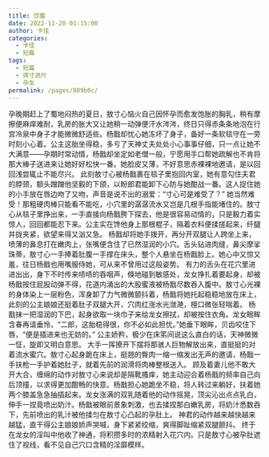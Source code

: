 ```yaml
---
title: 饮蜜
date: 2022-11-20 01:15:00
author: 卡佳
categories: 
  - 卡佳
  - 短篇
tags: 
  - 短篇
  - 得寸进尺
  - 孕车
permalink: /pages/809b0c/
---
```


孕晚期赶上了蜀地闷热的夏日，敖寸心恼火自己因怀孕而愈发饱胀的胸乳，稍有摩擦便麻痒难耐，乳房的胀大又让她稍一动弹便汗水涔涔，终日只得赤条条地泡在行宫冷泉中身子才能微微舒适些。<!-- more -->杨戬却忧心她冻坏了身子，备好一条软毯守在一旁时刻小心着。公主这胎坐得稳，多亏了天神丈夫处处小心事事仔细，只一点让她不大满意——孕期时常动情，杨戬却坐定如老僧一般，宁愿用手口帮她疏解也不肯将那大棒子送进来让她好好松快一番。她脸皮又薄，不好意思赤裸裸地邀请，是以回回浅尝辄止不能尽兴。
此刻敖寸心被杨戬裹在毯子里抱回内室，她有意勾住夫君的脖颈，额头蹭蹭他坚毅的下颌，以盼郎君能卸下心防与她酣战一番。这人捉住她的小手放在唇边吻了又吻，声音是说不出的溺爱：“寸心可是难受了？”
她当然难受！那粗硬肉棒只能看不能吃，小穴里的潺潺流水又岂是几根手指能堵住的。敖寸心从毯子里挣出来，一手直接向杨戬胯下探去，他是很容易动情的，只是毅力着实惊人，回回都能忍下来。公主实在馋他身上那根棍子，隔着衣料便揉搓起来，纤腿并拢夹紧，欲望来得又汹又急。
杨戬却将她手拨开，再分开双腿让人跨坐上来，喷薄的鼻息打在嫩肉上，张嘴便含住了已然湿润的小穴。舌头钻进肉缝，鼻尖摩挲珠蒂，敖寸心一手捧着肚腹一手撑在床头，整个人悬坐在杨戬脸上。她心中又惊又羞，往日杨戬也用嘴服侍她，可从来不曾用过这般姿势。
有力的舌头在花穴里进进出出，身下不时传来啧啧的吞咽声，倏地碰到敏感处，龙女挣扎着要起身，却被杨戬按住屁股动弹不得，花道内涌出的大股蜜液被杨戬尽数吞入腹中。敖寸心光裸的身体染上一层粉色，浑身卸了力气微微颤抖着，杨戬将她托起稳稳地放在床上，此刻的公主娘娘还挺着肚子双腿大开，穴肉红涨水光潋滟，檀口微张轻喘着。
杨戬抹一把湿润的下巴，起身欲取一块巾子来给龙女擦拭，却被按住衣角。龙女眼眸含春再请垂怜，“二郎，这胎稳得很，你不必如此担忧。”她垂下眼眸，贝齿咬住下唇，“便是插进来也无妨的。”
公主娇矜，极少在床笫间说这么直白的话，天神微微一怔，旋即又明白意思。
大手一挥撩开下摆将那骇人巨物解放出来，直挺挺的对着流水蜜穴。敖寸心起身跪在床上，挺翘的臀肉一缩一缩发出无声的邀请，杨戬一手扶枪一手护着她肚子，就着先前的润滑将肉棒整根送入。
顾及着妻儿他不敢大开大合，缠绵的动作对敖寸心来说却是隔靴搔痒，她主动迎合着杨戬的频率自己向后顶撞，以求得更加酣畅的快意。杨戬担心她跪坐不稳，将人转过来躺好，扶着她两个膝盖急急抽插起来。龙女涨满的双乳随着他的动作摇晃，顶尖沁出点点乳白，伸手一捏竟喷出奶汁。杨戬被眼前景象刺激，也去揉捏那白嫩乳房，将奶汁悉数吞下，先前喷出的乳汁被他揉匀在敖寸心凸起的孕肚上。
神君的动作越来越快越来越猛，直干得公主娘娘娇声哭喊，身下紧紧绞缩，爽得脚趾缩紧双腿颤抖。
终于在龙女的淫叫中他收了神通，将积攒多时的浓精射入花穴内。只是敖寸心被孕肚遮住了视线，看不见自己穴口含精的淫靡模样。
